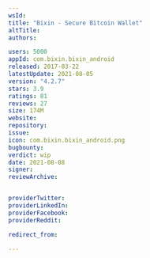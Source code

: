 ```yaml
---
wsId: 
title: "Bixin - Secure Bitcoin Wallet"
altTitle: 
authors:

users: 5000
appId: com.bixin.bixin_android
released: 2017-03-22
latestUpdate: 2021-08-05
version: "4.2.7"
stars: 3.9
ratings: 81
reviews: 27
size: 174M
website: 
repository: 
issue: 
icon: com.bixin.bixin_android.png
bugbounty: 
verdict: wip
date: 2021-08-08
signer: 
reviewArchive:


providerTwitter: 
providerLinkedIn: 
providerFacebook: 
providerReddit: 

redirect_from:

---
```




